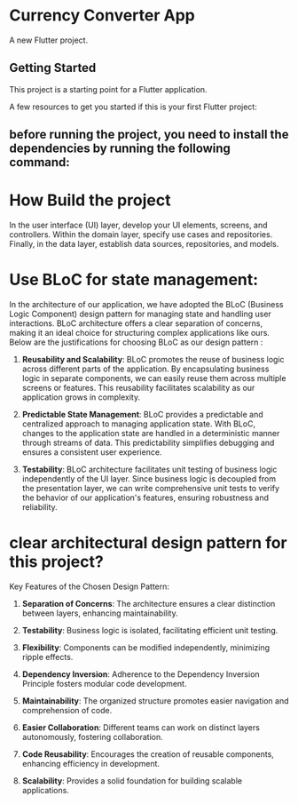 # Currency Converter App

A new Flutter project.

## Getting Started

This project is a starting point for a Flutter application.

A few resources to get you started if this is your first Flutter project:

## before running the project, you need to install the dependencies by running the following command:

# How Build the project

In the user interface (UI) layer, develop your UI elements, screens, and controllers. Within the domain layer, specify use cases and repositories. Finally, in the data layer, establish data sources, repositories, and models.

# Use BLoC for state management: 

In the architecture of our application, we have adopted the BLoC (Business Logic Component) design pattern for managing state and handling user interactions. BLoC architecture offers a clear separation of concerns, making it an ideal choice for structuring complex applications like ours. Below are the justifications for choosing BLoC as our design pattern :

1. **Reusability and Scalability**: BLoC promotes the reuse of business logic across different parts of the application. By encapsulating business logic in separate components, we can easily reuse them across multiple screens or features. This reusability facilitates scalability as our application grows in complexity.

2. **Predictable State Management**: BLoC provides a predictable and centralized approach to managing application state. With BLoC, changes to the application state are handled in a deterministic manner through streams of data. This predictability simplifies debugging and ensures a consistent user experience.

3. **Testability**: BLoC architecture facilitates unit testing of business logic independently of the UI layer. Since business logic is decoupled from the presentation layer, we can write comprehensive unit tests to verify the behavior of our application's features, ensuring robustness and reliability.

# clear architectural design pattern for this project? 

Key Features of the Chosen Design Pattern:

1. **Separation of Concerns**: The architecture ensures a clear distinction between layers, enhancing maintainability.
  
2. **Testability**: Business logic is isolated, facilitating efficient unit testing.

3. **Flexibility**: Components can be modified independently, minimizing ripple effects.

4. **Dependency Inversion**: Adherence to the Dependency Inversion Principle fosters modular code development.

5. **Maintainability**: The organized structure promotes easier navigation and comprehension of code.

6. **Easier Collaboration**: Different teams can work on distinct layers autonomously, fostering collaboration.

7. **Code Reusability**: Encourages the creation of reusable components, enhancing efficiency in development.

8. **Scalability**: Provides a solid foundation for building scalable applications.
 
